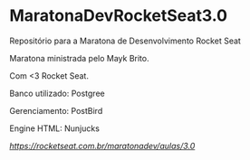 # MaratonaDevRocketSeat3.0
Repositório para a Maratona de Desenvolvimento Rocket Seat <p>
Maratona ministrada pelo Mayk Brito.<p>
Com <3 Rocket Seat. <p>
  
Banco utilizado: Postgree <p>
Gerenciamento: PostBird <p>
Engine HTML: Nunjucks <p> 
  
  <i> https://rocketseat.com.br/maratonadev/aulas/3.0 </i>
